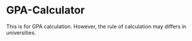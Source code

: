 # GPA-Calculator
This is for GPA calculation. However, the rule of calculation may differs in universities.
